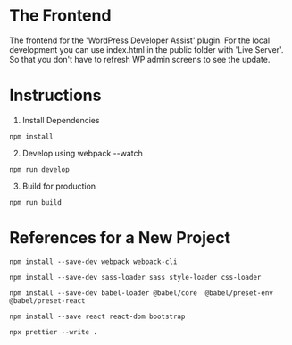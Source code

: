 # The Frontend 

The frontend for the 'WordPress Developer Assist' plugin.
For the local development you can use index.html in the public folder with 'Live Server'.
So that you don't have to refresh WP admin screens to see the update.

# Instructions 

1. Install Dependencies

```
npm install
```

2. Develop using webpack --watch

```
npm run develop
```

3. Build for production

```
npm run build
```

# References for a New Project

```
npm install --save-dev webpack webpack-cli

npm install --save-dev sass-loader sass style-loader css-loader

npm install --save-dev babel-loader @babel/core  @babel/preset-env @babel/preset-react

npm install --save react react-dom bootstrap

npx prettier --write .